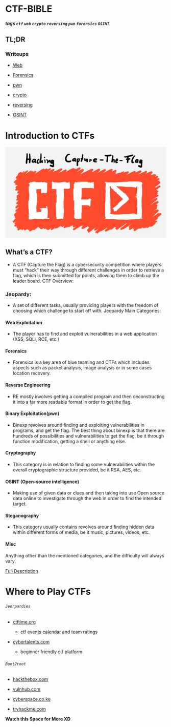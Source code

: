 # CTF-BIBLE

##### tags `ctf` `web` `crypto` `reversing` `pwn` `forensics` `OSINT` 
## TL;DR 
### Writeups

- [Web](./Web)

- [Forensics](./forensics)

- [pwn](./pwn)

- [crypto](./crypto)

- [reversing](./reversing)

- [OSINT](./Osint)

# Introduction to CTFs
![](ctf.jpg)
## What’s a CTF?
- A CTF (Capture the Flag) is a cybersecurity competition where players must “hack” their way through different challenges in order to retrieve a flag, which is then submitted for points, allowing them to climb up the leader board.
CTF Overview:
### Jeopardy:
- A set of different tasks, usually providing players with the freedom of choosing which challenge to start off with.
Jeopardy Main Categories:

#### Web Exploitation
- The player has to find and exploit vulnerabilities in a web application (XSS, SQLi, RCE, etc.)

#### Forensics
- Forensics is a key area of blue teaming and CTFs which includes aspects such as packet analysis, image analysis or in some cases location recovery.

#### Reverse Engineering
- RE mostly involves getting a compiled program and then deconstructing it into a far more readable format in order to get the flag.

#### Binary Exploitation(pwn)
- Binexp revolves around finding and exploiting vulnerabilities in programs, and get the flag. The best thing about binexp is that there are hundreds of possibilities and vulnerabilities to get the flag, be it through function modification, getting a shell or anything else.

#### Cryptography
- This category is in relation to finding some vulnerabilities within the overall cryptographic structure provided, be it RSA, AES, etc.

#### OSINT (Open-source intelligence)
- Making use of given data or clues and then taking into use Open source data online to investigate through the web in order to find the intended target.

#### Steganography
- This category usually contains revolves around finding hidden data within different forms of media, be it music, pictures, videos, etc.

#### Misc
Anything other than the mentioned categories, and the difficulty will always vary.

<a href="https://medium.com/bugbountywriteup/intro-to-ctfs-164a03fb9e60">Full Description</a>


# Where to Play CTFs
###### `Jeorpardies`

- <a href="https://ctftime.org">ctftime.org</a>
  - ctf events calendar and team ratings


- <a href="https://cybertalents.com">cybertalents.com</a>
  - beginner friendly ctf platform 
  
###### `Boot2root`

- <a href="https://hackthebox.com">hackthebox.com</a>

- <a href="https://vulnhub.com">vulnhub.com</a>

- <a href="https://cyberspace.co.ke">cyberspace.co.ke</a>

- <a href="https://tryhackme.com">tryhackme.com</a>

<b>Watch this Space for More XD</b>



